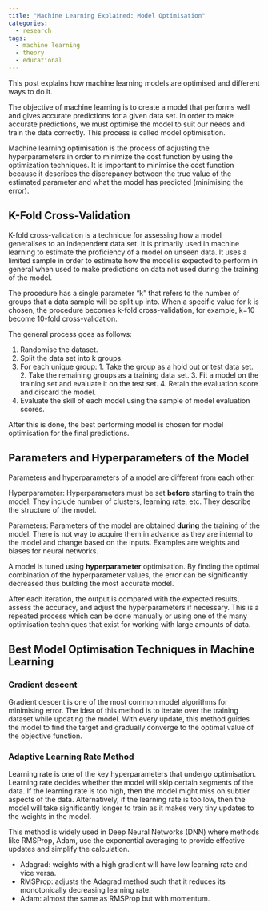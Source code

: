 ```yaml
---
title: "Machine Learning Explained: Model Optimisation"
categories:
  - research
tags:
  - machine learning
  - theory
  - educational
---
```


This post explains how machine learning models are optimised and different ways to do it.

The objective of machine learning is to create a model that performs well and gives accurate predictions for a given data set. In order to make accurate predictions, we must optimise the model to suit our needs and train the data correctly. This process is called model optimisation. 

Machine learning optimisation is the process of adjusting the hyperparameters in order to minimize the cost function by using the optimization techniques. It is important to minimise the cost function because it describes the discrepancy between the true value of the estimated parameter and what the model has predicted (minimising the error).

## K-Fold Cross-Validation
K-fold cross-validation is a technique for assessing how a model generalises to an independent data set.  It is primarily used in machine learning to estimate the proficiency of a model on unseen data. It uses a limited sample in order to estimate how the model is expected to perform in general when used to make predictions on data not used during the training of the model.

The procedure has a single parameter “k” that refers to the number of groups that a data sample will be split up into. When a specific value for k is chosen, the procedure becomes k-fold cross-validation, for example, k=10 become 10-fold cross-validation.

The general process goes as follows: 
  1.	Randomise the dataset.
  2.	Split the data set into k groups.
  3.	For each unique group:
      1.	Take the group as a hold out or test data set.
      2.	Take the remaining groups as a training data set.
      3.	Fit a model on the training set and evaluate it on the test set.
      4.	Retain the evaluation score and discard the model.
  4.	Evaluate the skill of each model using the sample of model evaluation scores.
  
After this is done, the best performing model is chosen for model optimisation for the final predictions.

## Parameters and Hyperparameters of the Model
Parameters and hyperparameters of a model are different from each other. 

Hyperparameter: Hyperparameters must be set **before** starting to train the model. They include number of clusters, learning rate, etc. They describe the structure of the model.

Parameters: Parameters of the model are obtained **during** the training of the model. There is not way to acquire them in advance as they are internal to the model and change based on the inputs. Examples are weights and biases for neural networks.  

A model is tuned using **hyperparameter** optimisation. By finding the optimal combination of the hyperparameter values, the error can be significantly decreased thus building the most accurate model.

After each iteration, the output is compared with the expected results, assess the accuracy, and adjust the hyperparameters if necessary. This is a repeated process which can be done manually or using one of the many optimisation techniques that exist for working with large amounts of data.

## Best Model Optimisation Techniques in Machine Learning 
### Gradient descent 
Gradient descent is one of the most common model algorithms for minimising error. The idea of this method is to iterate over the training dataset while updating the model. With every update, this method guides the model to find the target and gradually converge to the optimal value of the objective function.

### Adaptive Learning Rate Method
Learning rate is one of the key hyperparameters that undergo optimisation. Learning rate decides whether the model will skip certain segments of the data. If the learning rate is too high, then the model might miss on subtler aspects of the data. Alternatively, if the learning rate is too low, then the model will take significantly longer to train as it makes very tiny updates to the weights in the model.

This method is widely used in Deep Neural Networks (DNN) where methods like RMSProp, Adam, use the exponential averaging to provide effective updates and simplify the calculation. 
  -	Adagrad: weights with a high gradient will have low learning rate and vice versa.
  -	RMSProp: adjusts the Adagrad method such that it reduces its monotonically decreasing learning rate.
  -	Adam: almost the same as RMSProp but with momentum.
